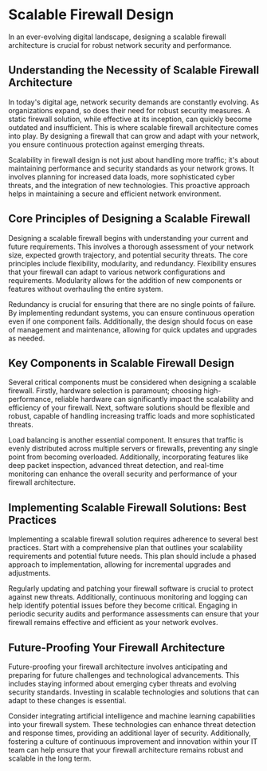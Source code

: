 # Scalable Firewall Design

In an ever-evolving digital landscape, designing a scalable firewall architecture is crucial for robust network security and performance.

## Understanding the Necessity of Scalable Firewall Architecture

In today's digital age, network security demands are constantly evolving. As organizations expand, so does their need for robust security measures. A static firewall solution, while effective at its inception, can quickly become outdated and insufficient. This is where scalable firewall architecture comes into play. By designing a firewall that can grow and adapt with your network, you ensure continuous protection against emerging threats.

Scalability in firewall design is not just about handling more traffic; it's about maintaining performance and security standards as your network grows. It involves planning for increased data loads, more sophisticated cyber threats, and the integration of new technologies. This proactive approach helps in maintaining a secure and efficient network environment.

## Core Principles of Designing a Scalable Firewall

Designing a scalable firewall begins with understanding your current and future requirements. This involves a thorough assessment of your network size, expected growth trajectory, and potential security threats. The core principles include flexibility, modularity, and redundancy. Flexibility ensures that your firewall can adapt to various network configurations and requirements. Modularity allows for the addition of new components or features without overhauling the entire system.

Redundancy is crucial for ensuring that there are no single points of failure. By implementing redundant systems, you can ensure continuous operation even if one component fails. Additionally, the design should focus on ease of management and maintenance, allowing for quick updates and upgrades as needed.

## Key Components in Scalable Firewall Design

Several critical components must be considered when designing a scalable firewall. Firstly, hardware selection is paramount; choosing high-performance, reliable hardware can significantly impact the scalability and efficiency of your firewall. Next, software solutions should be flexible and robust, capable of handling increasing traffic loads and more sophisticated threats.

Load balancing is another essential component. It ensures that traffic is evenly distributed across multiple servers or firewalls, preventing any single point from becoming overloaded. Additionally, incorporating features like deep packet inspection, advanced threat detection, and real-time monitoring can enhance the overall security and performance of your firewall architecture.

## Implementing Scalable Firewall Solutions: Best Practices

Implementing a scalable firewall solution requires adherence to several best practices. Start with a comprehensive plan that outlines your scalability requirements and potential future needs. This plan should include a phased approach to implementation, allowing for incremental upgrades and adjustments.

Regularly updating and patching your firewall software is crucial to protect against new threats. Additionally, continuous monitoring and logging can help identify potential issues before they become critical. Engaging in periodic security audits and performance assessments can ensure that your firewall remains effective and efficient as your network evolves.

## Future-Proofing Your Firewall Architecture

Future-proofing your firewall architecture involves anticipating and preparing for future challenges and technological advancements. This includes staying informed about emerging cyber threats and evolving security standards. Investing in scalable technologies and solutions that can adapt to these changes is essential.

Consider integrating artificial intelligence and machine learning capabilities into your firewall system. These technologies can enhance threat detection and response times, providing an additional layer of security. Additionally, fostering a culture of continuous improvement and innovation within your IT team can help ensure that your firewall architecture remains robust and scalable in the long term.
